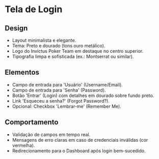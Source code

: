 # Tela de Login

## Design
- Layout minimalista e elegante.
- Tema: Preto e dourado (tons ouro metálico).
- Logo do Invictus Poker Team em destaque no centro superior.
- Tipografia limpa e sofisticada (ex.: Montserrat ou similar).

## Elementos
- Campo de entrada para 'Usuário' (Username/Email).
- Campo de entrada para 'Senha' (Password).
- Botão 'Entrar' (Login) com detalhes em dourado sobre fundo preto.
- Link 'Esqueceu a senha?' (Forgot Password?).
- Opcional: Checkbox 'Lembrar-me' (Remember Me).

## Comportamento
- Validação de campos em tempo real.
- Mensagens de erro claras em caso de credenciais inválidas (cor vermelha).
- Redirecionamento para o Dashboard após login bem-sucedido.

